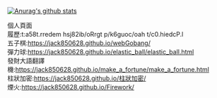 [![Anurag's github stats](https://github-readme-stats.vercel.app/api?username=jack850628&show_icons=true)](https://github.com/anuraghazra/github-readme-stats)

個人頁面\
履歷:t:a58t.rredem hsj82ib/oRrgt p/k6guoc/oah  t/c0.hiedcP.l  \
五子棋:https://jack850628.github.io/webGobang/ \
彈力球:https://jack850628.github.io/elastic_ball/elastic_ball.html \
發財大語翻譯機:https://jack850628.github.io/make_a_fortune/make_a_fortune.html \
柱狀加密:https://jack850628.github.io/柱狀加密/ \
煙火:https://jack850628.github.io/Firework/
